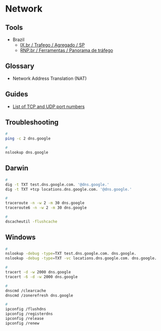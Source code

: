 # Network

<!--
ZTE Long Term Evolution (LTE)
-->

## Tools

- Brazil
  - [IX.br / Trafego / Agregado / SP](https://ix.br/trafego/agregado/sp)
  - [RNP.br / Ferramentas / Panorama de tráfego](https://www.rnp.br/sistema-rnp/ferramentas/panorama-de-trafego)

## Glossary

- Network Address Translation (NAT)

## Guides

- [List of TCP and UDP port numbers](https://en.wikipedia.org/wiki/List_of_TCP_and_UDP_port_numbers)

## Troubleshooting

<!--
https://kinsta.com/knowledgebase/dns-server-not-responding/
-->

```sh
#
ping -c 2 dns.google

#
nslookup dns.google
```

## Darwin

```sh
#
dig -t TXT test.dns.google.com. '@dns.google.'
dig -t TXT +tcp locations.dns.google.com. '@dns.google.'

#
traceroute -n -w 2 -m 30 dns.google
traceroute6 -n -w 2 -m 30 dns.google

#
dscacheutil -flushcache
```

## Windows

```sh
#
nslookup -debug -type=TXT test.dns.google.com. dns.google.
nslookup -debug -type=TXT -vc locations.dns.google.com. dns.google.

#
tracert -d -w 2000 dns.google
tracert -6 -d -w 2000 dns.google

#
dnscmd /clearcache
dnscmd /zonerefresh dns.google

#
ipconfig /flushdns
ipconfig /registerdns
ipconfig /release
ipconfig /renew
```
